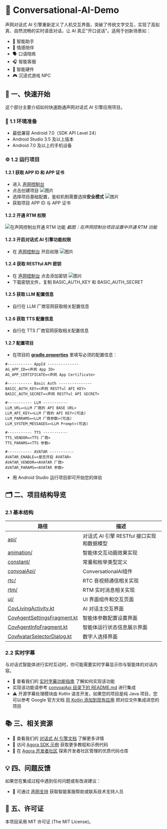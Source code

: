 # 🌟 Conversational-AI-Demo

声网对话式 AI 引擎重新定义了人机交互界面，突破了传统文字交互，实现了高拟真、自然流畅的实时语音对话，让 AI 真正"开口说话"。适用于创新场景如：

- 🤖 智能助手
- 💞 情感陪伴
- 🗣️ 口语陪练
- 🎧 智能客服
- 📱 智能硬件
- 🎮 沉浸式游戏 NPC

## 🚀 一、快速开始

这个部分主要介绍如何快速跑通声网对话式 AI 引擎应用项目。

### 📱 1.1 环境准备

- 最低兼容 Android 7.0（SDK API Level 24）
- Android Studio 3.5 及以上版本
- Android 7.0 及以上的手机设备

### ⚙️ 1.2 运行项目

#### 1.2.1 获取 APP ID 和 APP 证书

- 进入 [声网控制台](https://console.shengwang.cn/overview)
- 点击创建项目
  ![图片](https://accktvpic.oss-cn-beijing.aliyuncs.com/pic/github_readme/ent-full/sdhy_1.jpg)
- 选择项目基础配置，鉴权机制需要选择**安全模式**
  ![图片](https://accktvpic.oss-cn-beijing.aliyuncs.com/pic/github_readme/ent-full/sdhy_2.jpg)
- 获取项目 APP ID 与 APP 证书

#### 1.2.2 开通 RTM 权限

![在声网控制台开通 RTM 功能](https://accktvpic.oss-cn-beijing.aliyuncs.com/pic/github_readme/ent-full/sdhy_7.jpg)
*截图：在声网控制台项目设置中开通 RTM 功能*

#### 1.2.3 开启对话式 AI 引擎功能权限

- 在 [声网控制台](https://console.shengwang.cn/product/ConversationAI?tab=config) 开启权限
  ![图片](https://accktvpic.oss-cn-beijing.aliyuncs.com/pic/github_readme/ent-full/ConvoAI.png)

#### 1.2.4 获取 RESTful API 密钥

- 在 [声网控制台](https://console.shengwang.cn/settings/restfulApi) 点击添加密钥
  ![图片](https://accktvpic.oss-cn-beijing.aliyuncs.com/pic/github_readme/ent-full/restful.png)
- 下载密钥文件，复制 BASIC_AUTH_KEY 和 BASIC_AUTH_SECRET

#### 1.2.5 获取 LLM 配置信息

- 自行在 LLM 厂商官网获取相关配置信息

#### 1.2.6 获取 TTS 配置信息

- 自行在 TTS 厂商官网获取相关配置信息

#### 1.2.7 配置项目

- 在项目的 [**gradle.properties**](../../gradle.properties) 里填写必须的配置信息：

```
#----------- AppId --------------
AG_APP_ID=<声网 App ID>
AG_APP_CERTIFICATE=<声网 App Certificate>

#----------- Basic Auth ---------------
BASIC_AUTH_KEY=<声网 RESTful API KEY>
BASIC_AUTH_SECRET=<声网 RESTful API SECRET>

#----------- LLM -----------
LLM_URL=<LLM 厂商的 API BASE URL>
LLM_API_KEY=<LLM 厂商的 API KEY>(可选)
LLM_PARRAMS=<LLM 厂商参数>(可选)
LLM_SYSTEM_MESSAGES=<LLM Prompt>(可选)

#----------- TTS -----------
TTS_VENDOR=<TTS 厂商>
TTS_PARAMS=<TTS 参数>

#----------- AVATAR -----------
AVATAR_ENABLE=<是否开启 AVATAR>
AVATAR_VENDOR=<AVATAR 厂商>
AVATAR_PARAMS=<AVATAR 参数>
```

- 用 Android Studio 运行项目即可开始您的体验

## 🗂️ 二、项目结构导览

### 2.1 基本结构
| 路径                                                                                                        | 描述                          |
|-----------------------------------------------------------------------------------------------------------|-----------------------------|
| [api/](src/main/java/io/agora/scene/convoai/api)                                                          | 对话式 AI 引擎 RESTful 接口实现和数据模型 |
| [animation/](src/main/java/io/agora/scene/convoai/animation)                                              | 智能体交互动画效果实现                 |
| [constant/](src/main/java/io/agora/scene/convoai/constant)                                                | 常量和枚举类型定义                   |
| [convoaiApi/](src/main/java/io/agora/scene/convoai/convoaiApi/)                                           | ConversationalAI组件          |
| [rtc/](src/main/java/io/agora/scene/convoai/rtc)                                                          | RTC 音视频通信相关实现               |
| [rtm/](src/main/java/io/agora/scene/convoai/rtm)                                                          | RTM 实时消息相关实现                |
| [ui/](src/main/java/io/agora/scene/convoai/ui)                                                            | UI 界面组件和交互页面                |
| [CovLivingActivity.kt](src/main/java/io/agora/scene/convoai/ui/CovLivingActivity.kt)                      | AI 对话主交互界面                  |
| [CovAgentSettingsFragment.kt](src/main/java/io/agora/scene/convoai/ui/dialog/CovAgentSettingsFragment.kt) | 智能体参数配置设置界面                 |
| [CovAgentInfoFragment.kt](src/main/java/io/agora/scene/convoai/ui/dialog/CovAgentInfoFragment.kt)         | 智能体运行状态信息展示界面               |
| [CovAvatarSelectorDialog.kt](src/main/java/io/agora/scene/convoai/ui/dialog/CovAvatarSelectorDialog.kt)         | 数字人选择界面                     |

### 2.2 实时字幕
与对话式智能体进行实时互动时，你可能需要实时字幕显示你与智能体的对话内容。
- 📖 查看我们的 [实时字幕功能指南](https://doc.shengwang.cn/doc/convoai/restful/user-guides/realtime-sub) 了解如何实现该功能
- 实现该功能请参考 [convoaiApi 目录下的 README.md](src/main/java/io/agora/scene/convoai/convoaiApi/README.md) 进行集成
- ⚠️ 开源字幕处理模块由 Kotlin 语言开发，如果您的项目是纯 Java 项目，您可以参考 Google 官方文档 [将 Kotlin 添加到现有应用](https://developer.android.com/kotlin/add-kotlin?hl=zh-cn) 把对应文件集成进您的项目

## 📚 三、相关资源

- 📖 查看我们的 [对话式 AI 引擎文档](https://doc.shengwang.cn/doc/convoai/restful/landing-page) 了解更多详情
- 🧩 访问 [Agora SDK 示例](https://github.com/AgoraIO) 获取更多教程和示例代码
- 👥 在 [Agora 开发者社区](https://github.com/AgoraIO-Community) 探索开发者社区管理的优质代码仓库

## 💡 四、问题反馈

如果您在集成过程中遇到任何问题或有改进建议：

- 🤖 可通过 [声网支持](https://ticket.shengwang.cn/form?type_id=&sdk_product=&sdk_platform=&sdk_version=&current=0&project_id=&call_id=&channel_name=) 获取智能客服帮助或联系技术支持人员

## 📜 五、许可证

本项目采用 MIT 许可证 (The MIT License)。

